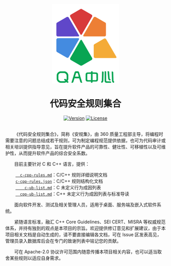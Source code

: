 <div align="center">

<img width="210px" src="main-logo.png">
  
# 代码安全规则集合

[![Version](https://img.shields.io/badge/v-1.2-blue)](https://github.com/Qihoo360/safe-rules/blob/main/c-cpp-rules.md)
[![License](https://img.shields.io/badge/license-Apache--2.0-brightgreen)](https://github.com/Qihoo360/safe-rules/blob/main/LICENSE)

</div>

&emsp;&emsp;  
&emsp;&emsp;《代码安全规则集合》，简称《安规集》，由 360 质量工程部主导，将编程时需要注意的问题总结成若干规则，可为制定编程规范提供依据，也可为代码审计或相关培训提供指导意见，旨在提升软件产品的可靠性、健壮性、可移植性以及可维护性，从而提升软件产品的综合安全系数。  

&emsp;&emsp;目前主要针对 C 和 C++ 语言，提供：  

&emsp;&emsp; [`  c-cpp-rules.md`](./c-cpp-rules.md)：C/C++ 规则详细说明文档  
&emsp;&emsp; [`c-cpp-rules.json`](./c-cpp-rules.json)：C/C++ 规则结构化文档  
&emsp;&emsp; [`    c-ub-list.md`](./c-ub-list.md)：C 未定义行为成因列表  
&emsp;&emsp; [`  cpp-ub-list.md`](./cpp-ub-list.md)：C++ 未定义行为成因列表与标准导读  

&emsp;&emsp;面向软件开发、测试及相关管理人员，适用于桌面、服务端及嵌入式软件系统。

&emsp;&emsp;紧随语言标准，融汇 C++ Core Guidelines、SEI CERT、MISRA 等权威规范体系，并持有独到的观点是本项目的宗旨。欢迎提供修订意见和扩展建议，由于本项目相关文档是自动生成的，请不要直接编辑各文档，可在 Issue 区发表高见，管理员录入数据库后会在专门的致谢列表中铭记您的贡献。  

&emsp;&emsp;可在 Apache-2.0 协议许可范围内随意传播本项目相关内容，也可以适当取舍某些规则以适应自身需求。
